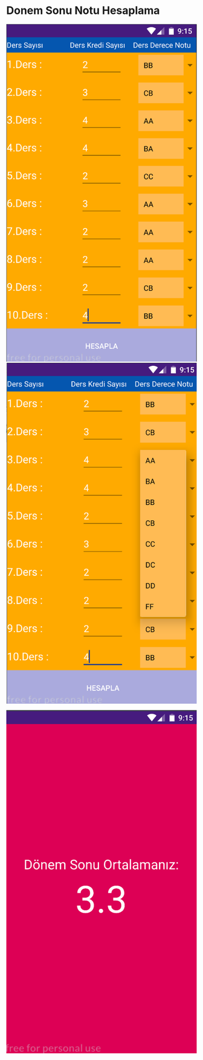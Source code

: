 # Donem Sonu Notu Hesaplama
![](Ekran%20Görüntüsü%20(1).png) ![](Ekran%20Görüntüsü%20(3).png)

![](Ekran%20Görüntüsü%20(2).png)


